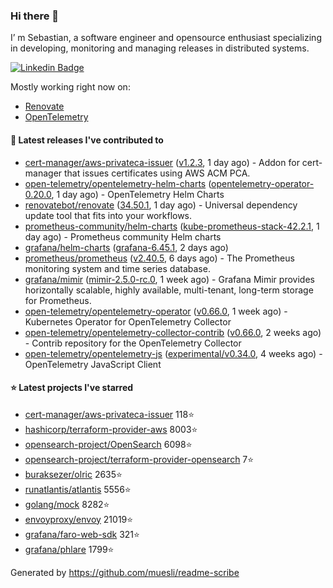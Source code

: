 ### Hi there 👋

I’ m Sebastian, a software engineer and opensource enthusiast specializing in developing, monitoring and managing releases in distributed systems.

[![Linkedin Badge](https://img.shields.io/badge/-LinkedIn-blue?style=flat&logo=Linkedin&logoColor=white&link=https://www.linkedin.com/in/sebastian-poxhofer/)](https://www.linkedin.com/in/sebastian-poxhofer/)

Mostly working right now on:
- [Renovate](https://github.com/renovatebot/renovate)
- [OpenTelemetry](https://github.com/open-telemetry)



#### 🚀 Latest releases I've contributed to

- [cert-manager/aws-privateca-issuer](https://github.com/cert-manager/aws-privateca-issuer) ([v1.2.3](https://github.com/cert-manager/aws-privateca-issuer/releases/tag/v1.2.3), 1 day ago) - Addon for cert-manager that issues certificates using AWS ACM PCA.
- [open-telemetry/opentelemetry-helm-charts](https://github.com/open-telemetry/opentelemetry-helm-charts) ([opentelemetry-operator-0.20.0](https://github.com/open-telemetry/opentelemetry-helm-charts/releases/tag/opentelemetry-operator-0.20.0), 1 day ago) - OpenTelemetry Helm Charts
- [renovatebot/renovate](https://github.com/renovatebot/renovate) ([34.50.1](https://github.com/renovatebot/renovate/releases/tag/34.50.1), 1 day ago) - Universal dependency update tool that fits into your workflows.
- [prometheus-community/helm-charts](https://github.com/prometheus-community/helm-charts) ([kube-prometheus-stack-42.2.1](https://github.com/prometheus-community/helm-charts/releases/tag/kube-prometheus-stack-42.2.1), 1 day ago) - Prometheus community Helm charts
- [grafana/helm-charts](https://github.com/grafana/helm-charts) ([grafana-6.45.1](https://github.com/grafana/helm-charts/releases/tag/grafana-6.45.1), 2 days ago)
- [prometheus/prometheus](https://github.com/prometheus/prometheus) ([v2.40.5](https://github.com/prometheus/prometheus/releases/tag/v2.40.5), 6 days ago) - The Prometheus monitoring system and time series database.
- [grafana/mimir](https://github.com/grafana/mimir) ([mimir-2.5.0-rc.0](https://github.com/grafana/mimir/releases/tag/mimir-2.5.0-rc.0), 1 week ago) - Grafana Mimir provides horizontally scalable, highly available, multi-tenant, long-term storage for Prometheus.
- [open-telemetry/opentelemetry-operator](https://github.com/open-telemetry/opentelemetry-operator) ([v0.66.0](https://github.com/open-telemetry/opentelemetry-operator/releases/tag/v0.66.0), 1 week ago) - Kubernetes Operator for OpenTelemetry Collector
- [open-telemetry/opentelemetry-collector-contrib](https://github.com/open-telemetry/opentelemetry-collector-contrib) ([v0.66.0](https://github.com/open-telemetry/opentelemetry-collector-contrib/releases/tag/v0.66.0), 2 weeks ago) - Contrib repository for the OpenTelemetry Collector
- [open-telemetry/opentelemetry-js](https://github.com/open-telemetry/opentelemetry-js) ([experimental/v0.34.0](https://github.com/open-telemetry/opentelemetry-js/releases/tag/experimental/v0.34.0), 4 weeks ago) - OpenTelemetry JavaScript Client

#### ⭐ Latest projects I've starred

- [cert-manager/aws-privateca-issuer](https://github.com/cert-manager/aws-privateca-issuer) 118⭐
- [hashicorp/terraform-provider-aws](https://github.com/hashicorp/terraform-provider-aws) 8003⭐
- [opensearch-project/OpenSearch](https://github.com/opensearch-project/OpenSearch) 6098⭐
- [opensearch-project/terraform-provider-opensearch](https://github.com/opensearch-project/terraform-provider-opensearch) 7⭐
- [buraksezer/olric](https://github.com/buraksezer/olric) 2635⭐
- [runatlantis/atlantis](https://github.com/runatlantis/atlantis) 5556⭐
- [golang/mock](https://github.com/golang/mock) 8282⭐
- [envoyproxy/envoy](https://github.com/envoyproxy/envoy) 21019⭐
- [grafana/faro-web-sdk](https://github.com/grafana/faro-web-sdk) 321⭐
- [grafana/phlare](https://github.com/grafana/phlare) 1799⭐



Generated by https://github.com/muesli/readme-scribe
